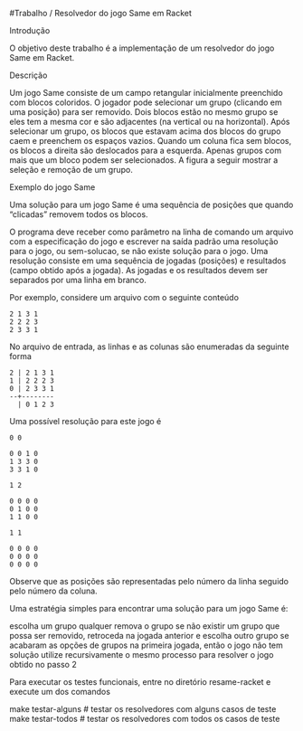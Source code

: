 #Trabalho / Resolvedor do jogo Same em Racket 

Introdução

O objetivo deste trabalho é a implementação de um resolvedor do jogo Same em Racket.

Descrição

Um jogo Same consiste de um campo retangular inicialmente preenchido com blocos coloridos. O jogador pode selecionar um grupo (clicando em uma posição) para ser removido. Dois blocos estão no mesmo grupo se eles tem a mesma cor e são adjacentes (na vertical ou na horizontal). Após selecionar um grupo, os blocos que estavam acima dos blocos do grupo caem e preenchem os espaços vazios. Quando um coluna fica sem blocos, os blocos a direita são deslocados para a esquerda. Apenas grupos com mais que um bloco podem ser selecionados. A figura a seguir mostrar a seleção e remoção de um grupo.

Exemplo do jogo Same

Uma solução para um jogo Same é uma sequência de posições que quando “clicadas” removem todos os blocos.

O programa deve receber como parâmetro na linha de comando um arquivo com a especificação do jogo e escrever na saída padrão uma resolução para o jogo, ou sem-solucao, se não existe solução para o jogo. Uma resolução consiste em uma sequência de jogadas (posições) e resultados (campo obtido após a jogada). As jogadas e os resultados devem ser separados por uma linha em branco.

Por exemplo, considere um arquivo com o seguinte conteúdo
```text
2 1 3 1
2 2 2 3
2 3 3 1
```
No arquivo de entrada, as linhas e as colunas são enumeradas da seguinte forma
```text
2 | 2 1 3 1
1 | 2 2 2 3
0 | 2 3 3 1
--+--------
  | 0 1 2 3
```
Uma possível resolução para este jogo é
```text
0 0

0 0 1 0
1 3 3 0
3 3 1 0

1 2

0 0 0 0
0 1 0 0
1 1 0 0

1 1

0 0 0 0
0 0 0 0
0 0 0 0
```
Observe que as posições são representadas pelo número da linha seguido pelo número da coluna.

Uma estratégia simples para encontrar uma solução para um jogo Same é:

escolha um grupo qualquer
remova o grupo
se não existir um grupo que possa ser removido, retroceda na jogada anterior e escolha outro grupo
se acabaram as opções de grupos na primeira jogada, então o jogo não tem solução
utilize recursivamente o mesmo processo para resolver o jogo obtido no passo 2

Para executar os testes funcionais, entre no diretório resame-racket e execute um dos comandos

make testar-alguns  # testar os resolvedores com alguns casos de teste
make testar-todos   # testar os resolvedores com todos os casos de teste
